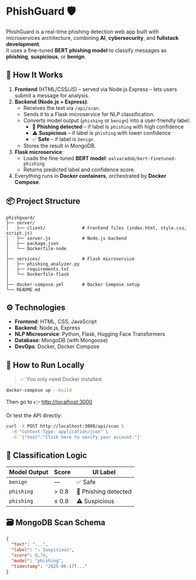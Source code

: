 # PhishGuard 🛡️

PhishGuard is a real-time phishing detection web app built with microservices architecture, combining **AI**, **cybersecurity**, and **fullstack development**.  
It uses a fine-tuned **BERT phishing model** to classify messages as **phishing**, **suspicious**, or **benign**.

## 🧠 How It Works

1. **Frontend** (HTML/CSS/JS) – served via Node.js Express – lets users submit a message for analysis.
2. **Backend (Node.js + Express)**:
   - Receives the text via `/api/scan`.
   - Sends it to a Flask microservice for NLP classification.
   - Converts model output (`phishing` or `benign`) into a user-friendly label:
     - 🚨 **Phishing detected** – if label is `phishing` with high confidence
     - ⚠️ **Suspicious** – if label is `phishing` with lower confidence
     - ✅ **Safe** – if label is `benign`
   - Stores the result in MongoDB.
3. **Flask microservice**:
   - Loads the fine-tuned **BERT model**: `ealvaradob/bert-finetuned-phishing`
   - Returns predicted label and confidence score.
4. Everything runs in **Docker containers**, orchestrated by **Docker Compose**.

## 📦 Project Structure

```
phishguard/
├── server/
│   ├── client/              # Frontend files (index.html, style.css, script.js)
│   ├── server.js            # Node.js backend
│   ├── package.json
│   └── Dockerfile-node
│
├── services/                # Flask microservice
│   ├── phishing_analyzer.py
│   ├── requirements.txt
│   └── Dockerfile-flask
│
├── docker-compose.yml       # Docker Compose setup
└── README.md
```

## ⚙️ Technologies

- **Frontend**: HTML, CSS, JavaScript
- **Backend**: Node.js, Express
- **NLP Microservice**: Python, Flask, Hugging Face Transformers
- **Database**: MongoDB (with Mongoose)
- **DevOps**: Docker, Docker Compose

## 🚀 How to Run Locally

> ✅ You only need Docker installed.

```bash
docker-compose up --build
```

Then go to 👉 [http://localhost:3000](http://localhost:3000)

Or test the API directly:

```bash
curl -X POST http://localhost:3000/api/scan \
  -H "Content-Type: application/json" \
  -d '{"text":"Click here to verify your account."}'
```

## 🧠 Classification Logic

| Model Output | Score      | UI Label              |
|--------------|------------|------------------------|
| `benign`     | —          | ✅ Safe               |
| `phishing`   | > 0.8      | 🚨 Phishing detected  |
| `phishing`   | ≤ 0.8      | ⚠️ Suspicious         |

## 🗃️ MongoDB Scan Schema

```json
{
  "text": "...",
  "label": "⚠️ Suspicious",
  "score": 0.74,
  "model": "phishing",
  "timestamp": "2025-06-17T..."
}
```